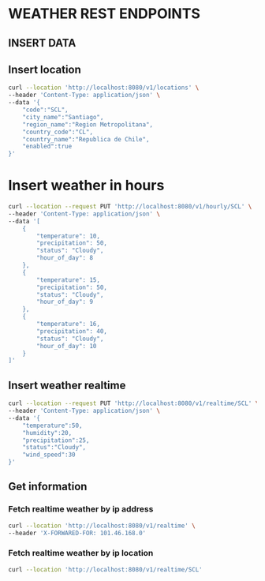 # WEATHER REST ENDPOINTS

## INSERT DATA

## Insert location

```BASH
curl --location 'http://localhost:8080/v1/locations' \
--header 'Content-Type: application/json' \
--data '{
    "code":"SCL",
    "city_name":"Santiago",
    "region_name":"Region Metropolitana",
    "country_code":"CL",
    "country_name":"Republica de Chile",
    "enabled":true
}'
```
# Insert weather in hours

```bash
curl --location --request PUT 'http://localhost:8080/v1/hourly/SCL' \
--header 'Content-Type: application/json' \
--data '[
    {
        "temperature": 10,
        "precipitation": 50,
        "status": "Cloudy",
        "hour_of_day": 8
    },
    {
        "temperature": 15,
        "precipitation": 50,
        "status": "Cloudy",
        "hour_of_day": 9
    },
    {
        "temperature": 16,
        "precipitation": 40,
        "status": "Cloudy",
        "hour_of_day": 10
    }
]'
```
## Insert weather realtime

```bash
curl --location --request PUT 'http://localhost:8080/v1/realtime/SCL' \
--header 'Content-Type: application/json' \
--data '{
    "temperature":50,
    "humidity":20,
    "precipitation":25,
    "status":"Cloudy",
    "wind_speed":30
}'
```

## Get information

### Fetch realtime weather by ip address

```bash
curl --location 'http://localhost:8080/v1/realtime' \
--header 'X-FORWARED-FOR: 101.46.168.0'
```
### Fetch realtime weather by ip location

```bash
curl --location 'http://localhost:8080/v1/realtime/SCL'
```